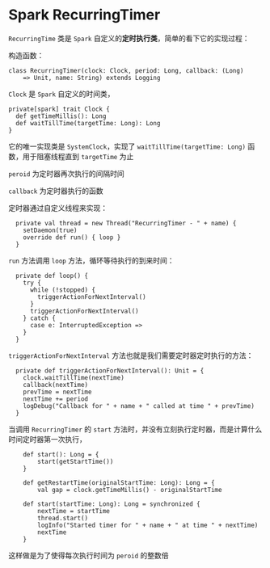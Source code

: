 # Spark RecurringTimer
`RecurringTime` 类是 `Spark` 自定义的**定时执行类**，简单的看下它的实现过程：

构造函数：
```
class RecurringTimer(clock: Clock, period: Long, callback: (Long) 
    => Unit, name: String) extends Logging
```
`Clock` 是 `Spark` 自定义的时间类，
```
private[spark] trait Clock {
  def getTimeMillis(): Long
  def waitTillTime(targetTime: Long): Long
}
```
它的唯一实现类是 `SystemClock`，实现了 `waitTillTime(targetTime: Long)` 函数，用于阻塞线程直到 `targetTime` 为止

`peroid` 为定时器再次执行的间隔时间

`callback` 为定时器执行的函数

定时器通过自定义线程来实现：
```
  private val thread = new Thread("RecurringTimer - " + name) {
    setDaemon(true)
    override def run() { loop }
  }
```
`run` 方法调用 `loop` 方法，循环等待执行的到来时间：
```
  private def loop() {
    try {
      while (!stopped) {
        triggerActionForNextInterval()
      }
      triggerActionForNextInterval()
    } catch {
      case e: InterruptedException =>
    }
  }
```
`triggerActionForNextInterval` 方法也就是我们需要定时器定时执行的方法：
```
  private def triggerActionForNextInterval(): Unit = {
    clock.waitTillTime(nextTime)
    callback(nextTime)
    prevTime = nextTime
    nextTime += period
    logDebug("Callback for " + name + " called at time " + prevTime)
  }
```
当调用 `RecurringTimer` 的 `start` 方法时，并没有立刻执行定时器，而是计算什么时间定时器第一次执行，
```
	def start(): Long = {
	    start(getStartTime())
	}
	
	def getRestartTime(originalStartTime: Long): Long = {
        val gap = clock.getTimeMillis() - originalStartTime

	def start(startTime: Long): Long = synchronized {
	    nextTime = startTime
	    thread.start()
	    logInfo("Started timer for " + name + " at time " + nextTime)
	    nextTime
	}
```
这样做是为了使得每次执行时间为 `peroid` 的整数倍